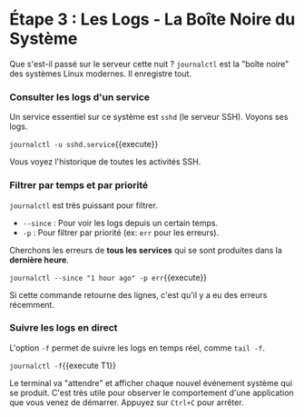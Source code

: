 # Étape 3 : Les Logs - La Boîte Noire du Système

Que s'est-il passé sur le serveur cette nuit ? `journalctl` est la "boîte noire" des systèmes Linux modernes. Il enregistre tout.

### Consulter les logs d'un service

Un service essentiel sur ce système est `sshd` (le serveur SSH). Voyons ses logs.

`journalctl -u sshd.service`{{execute}}

Vous voyez l'historique de toutes les activités SSH.

### Filtrer par temps et par priorité

`journalctl` est très puissant pour filtrer.
-   `--since` : Pour voir les logs depuis un certain temps.
-   `-p` : Pour filtrer par priorité (ex: `err` pour les erreurs).

Cherchons les erreurs de **tous les services** qui se sont produites dans la **dernière heure**.

`journalctl --since "1 hour ago" -p err`{{execute}}

Si cette commande retourne des lignes, c'est qu'il y a eu des erreurs récemment.

### Suivre les logs en direct

L'option `-f` permet de suivre les logs en temps réel, comme `tail -f`.

`journalctl -f`{{execute T1}}

Le terminal va "attendre" et afficher chaque nouvel événement système qui se produit. C'est très utile pour observer le comportement d'une application que vous venez de démarrer. Appuyez sur `Ctrl+C` pour arrêter.